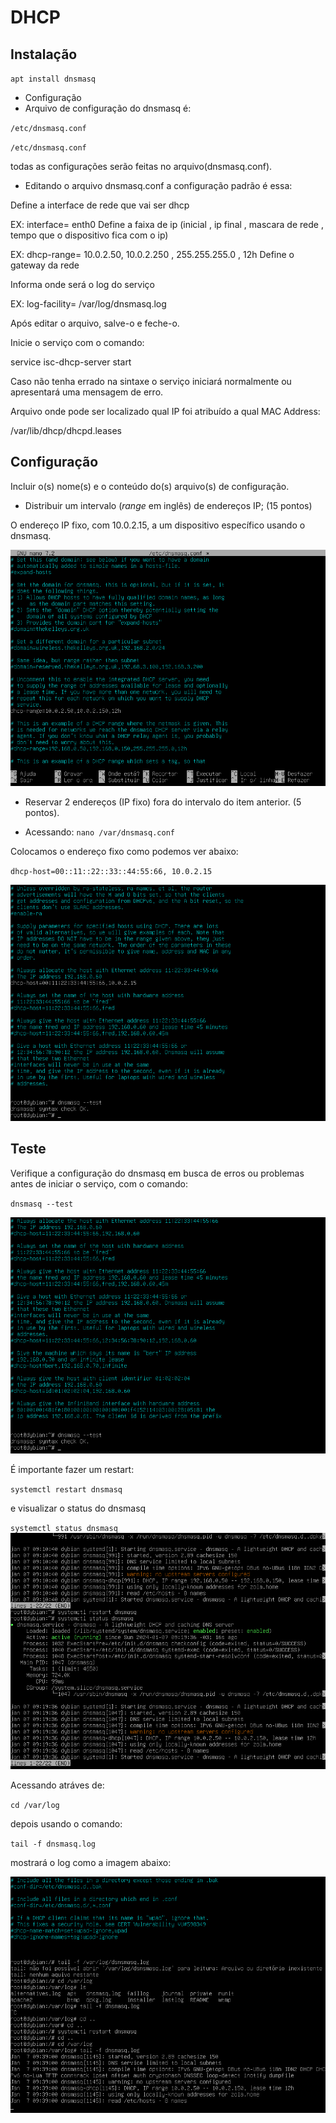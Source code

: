 # DHCP

## Instalação
`apt install dnsmasq`

- Configuração
- Arquivo de configuração do dnsmasq é:

`/etc/dnsmasq.conf`



`/etc/dnsmasq.conf`

todas as configurações serão feitas no arquivo(dnsmasq.conf).

- Editando o arquivo dnsmasq.conf a configuração padrão é essa:

Define a interface de rede que vai ser dhcp

EX: interface= enth0
Define a faixa de ip (inicial , ip final , mascara de rede , tempo que o dispositivo fica com o ip)

EX: dhcp-range= 10.0.2.50, 10.0.2.250 , 255.255.255.0 , 12h
Define o gateway da rede

 
Informa onde será o log do serviço

EX: log-facility= /var/log/dnsmasq.log


Após editar o arquivo, salve-o e feche-o.

Inicie o serviço com o comando:

service isc-dhcp-server start

Caso não tenha errado na sintaxe o serviço iniciará normalmente ou apresentará uma mensagem de erro.

Arquivo onde pode ser localizado qual IP foi atribuído a qual MAC Address:

/var/lib/dhcp/dhcpd.leases
## Configuração

Incluir o(s) nome(s) e o conteúdo do(s) arquivo(s) de configuração.

- Distribuir um intervalo (*range* em inglês) de endereços IP; (15 pontos)

 O endereço IP fixo, com 10.0.2.15, a um dispositivo específico usando o dnsmasq.


  ![Intervalo](../images/range-intervalo.png)
  

- Reservar 2 endereços (IP fixo) fora do intervalo do item anterior. (5 pontos).

 - Acessando:
`nano /var/dnsmasq.conf`

Colocamos o endereço fixo como podemos ver abaixo:

`dhcp-host=00::11::22::33::44:55:66, 10.0.2.15`

  ![Endereços fixos](../images/endereco-fixo.png)

## Teste

Verifique a configuração do dnsmasq em busca de erros ou problemas antes de iniciar o serviço, com o comando: 

`dnsmasq --test`

![DHCP](../images/dnsmasq-ok.png)

É importante fazer um restart:

`systemctl restart dnsmasq`

e visualizar o status do dnsmasq

`systemctl status dnsmasq`
![dnsmasqstatus](../images/status-dhcp.png)

Acessando atráves de:

`cd /var/log`

depois usando o comando:

`tail -f dnsmasq.log`

mostrará o log como a imagem abaixo:

![log](../images/log--12.png)
